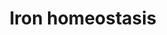 ---
annotations:
- id: PW:0000590
  parent: regulatory pathway
  type: Pathway Ontology
  value: iron homeostasis pathway
authors:
- MartijnVanIersel
- Khanspers
- MaintBot
- Samuel Sklar
- Egonw
- Ddigles
- Mkutmon
- Eweitz
citedin:
- link: 10.1038/s41467-024-52306-5
  title: Podocyte-specific KLF6 primes proximal tubule CaMK1D signaling to attenuate
    diabetic kidney disease (2024)
description: Iron is nessisary for all mammalian cells but is also toxic in excess.
  This pathway shows the regulation of iron between a cell and the blood stream.
last-edited: 2023-04-28
organisms:
- Mus musculus
redirect_from:
- /index.php/Pathway:WP1596
- /instance/WP1596
- /instance/WP1596_r126400
revision: r126400
schema-jsonld:
- '@context': https://schema.org/
  '@id': https://wikipathways.github.io/pathways/WP1596.html
  '@type': Dataset
  creator:
    '@type': Organization
    name: WikiPathways
  description: Iron is nessisary for all mammalian cells but is also toxic in excess.
    This pathway shows the regulation of iron between a cell and the blood stream.
  keywords:
  - Ferroportin
  - Fth1
  - Ftl1
  - Hfe
  - IL-1
  - IL-6
  - IL6R
  - Ireb2
  - Iron
  - Tnf
  - Transferrin
  - Trfr2
  - hemojuvelin
  - hepcidin
  - hepcidin-2
  license: CC0
  name: Iron homeostasis
seo: CreativeWork
title: Iron homeostasis
wpid: WP1596
---